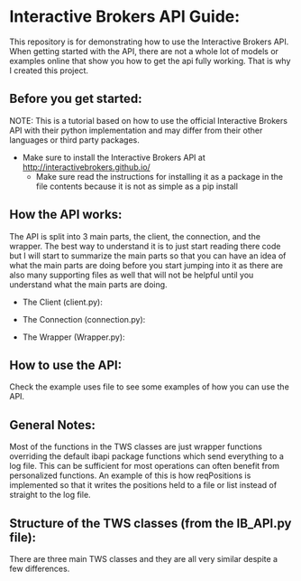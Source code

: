 # Interactive Brokers API Guide:

This repository is for demonstrating how to use the Interactive Brokers API. When getting started with 
the API, there are not a whole lot of models or examples online that show you how to get the api fully working. 
That is why I created this project. 

## Before you get started: 

NOTE: This is a tutorial based on how to use the official Interactive Brokers API with their python implementation and may
differ from their other languages or third party packages. 


* Make sure to install the Interactive Brokers API at http://interactivebrokers.github.io/
    * Make sure read the instructions for installing it as a package in the file contents because it is not as simple
    as a pip install 
    

## How the API works:

The API is split into 3 main parts, the client, the connection, and the wrapper. The best way to understand it is to just
start reading there code but I will start to summarize the main parts so that you can have an idea of what the main
parts are doing before you start jumping into it as there are also many supporting files as well that will not be helpful 
until you understand what the main parts are doing. 

* The Client (client.py):

* The Connection (connection.py):

* The Wrapper (Wrapper.py): 


## How to use the API:

Check the example uses file to see some examples of how you can use the API. 

## General Notes:

Most of the functions in the TWS classes are just wrapper functions overriding the default ibapi package functions
which send everything to a log file. This can be sufficient for most operations can often benefit from personalized
functions. An example of this is how reqPositions is implemented so that it writes the positions held to a file or list 
instead of straight to the log file. 


##  Structure of the TWS classes (from the IB_API.py file): 

There are three main TWS classes and they are all very similar despite a few differences. 








